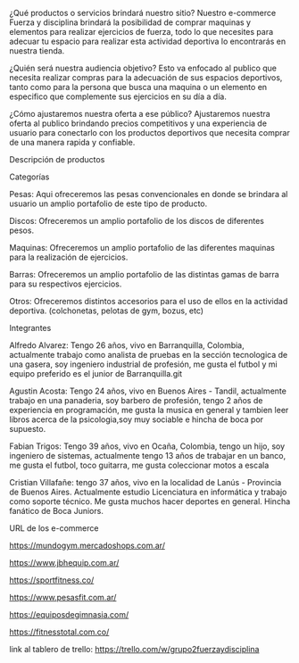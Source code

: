 ¿Qué productos o servicios brindará nuestro sitio?
Nuestro e-commerce Fuerza y disciplina brindará la posibilidad de comprar maquinas y elementos para realizar ejercicios de fuerza, todo lo que necesites para adecuar tu espacio para realizar esta actividad deportiva lo encontrarás en nuestra tienda.


¿Quién será nuestra audiencia objetivo?
Esto va enfocado al publico que necesita realizar compras para la adecuación de sus espacios deportivos, tanto como para la persona que busca una maquina o un elemento en especifico que complemente sus ejercicios en su día a día.


¿Cómo ajustaremos nuestra oferta a ese público?
Ajustaremos nuestra oferta al publico brindando precios competitivos y una experiencia de usuario para conectarlo con los productos deportivos que necesita comprar de una manera rapida y confiable.


Descripción de productos


Categorías

Pesas: Aqui ofreceremos las pesas convencionales en donde se brindara al usuario un amplio portafolio de este tipo de producto.

Discos: Ofreceremos un amplio portafolio de los discos de diferentes pesos.

Maquinas: Ofreceremos un amplio portafolio de las diferentes maquinas para la realización de ejercicios.

Barras: Ofreceremos un amplio portafolio de las distintas gamas de barra para su respectivos ejercicios.

Otros: Ofreceremos distintos accesorios para el uso de ellos en la actividad deportiva. (colchonetas, pelotas de gym, bozus, etc)

Integrantes

Alfredo Alvarez: Tengo 26 años, vivo en Barranquilla, Colombia, actualmente trabajo como analista de pruebas en la sección tecnologica de una gasera, soy ingeniero industrial de profesión, me gusta el futbol y mi equipo preferido es el junior de Barranquilla.git 

Agustin Acosta: Tengo 24 años, vivo en Buenos Aires - Tandil, actualmente trabajo en una panaderia, soy barbero de profesión, tengo 2 años de experiencia en programación, me gusta la musica en general y tambien leer libros acerca de la psicologia,soy muy sociable e hincha de boca por supuesto.

Fabian Trigos: Tengo 39 años, vivo en Ocaña, Colombia, tengo un hijo, soy ingeniero de sistemas, actualmente tengo 13 años de trabajar en un banco, me gusta el futbol, toco guitarra, me gusta coleccionar motos a escala

Cristian Villafañe: tengo 37 años, vivo en la localidad de Lanús - Provincia de Buenos Aires. Actualmente estudio Licenciatura en informática y trabajo como soporte técnico. Me gusta muchos hacer deportes en general. Hincha fanático de Boca Juniors. 

URL de los e-commerce

https://mundogym.mercadoshops.com.ar/

https://www.jbhequip.com.ar/

https://sportfitness.co/

https://www.pesasfit.com.ar/

https://equiposdegimnasia.com/

https://fitnesstotal.com.co/


link al tablero de trello: https://trello.com/w/grupo2fuerzaydisciplina